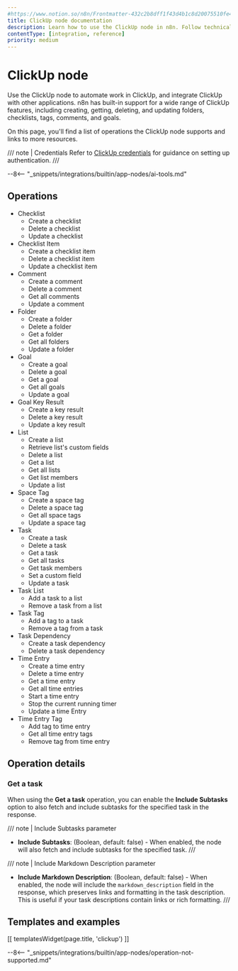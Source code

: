 ```yaml
---
#https://www.notion.so/n8n/Frontmatter-432c2b8dff1f43d4b1c8d20075510fe4
title: ClickUp node documentation
description: Learn how to use the ClickUp node in n8n. Follow technical documentation to integrate ClickUp node into your workflows.
contentType: [integration, reference]
priority: medium
---
```


# ClickUp node

Use the ClickUp node to automate work in ClickUp, and integrate ClickUp with other applications. n8n has built-in support for a wide range of ClickUp features, including creating, getting, deleting, and updating folders, checklists, tags, comments, and goals.

On this page, you'll find a list of operations the ClickUp node supports and links to more resources.

/// note | Credentials
Refer to [ClickUp credentials](/integrations/builtin/credentials/clickup.md) for guidance on setting up authentication. 
///

--8<-- "_snippets/integrations/builtin/app-nodes/ai-tools.md"

## Operations

* Checklist
    * Create a checklist
    * Delete a checklist
    * Update a checklist
* Checklist Item
    * Create a checklist item
    * Delete a checklist item
    * Update a checklist item
* Comment
    * Create a comment
    * Delete a comment
    * Get all comments
    * Update a comment
* Folder
    * Create a folder
    * Delete a folder
    * Get a folder
    * Get all folders
    * Update a folder
* Goal
    * Create a goal
    * Delete a goal
    * Get a goal
    * Get all goals
    * Update a goal
* Goal Key Result
    * Create a key result
    * Delete a key result
    * Update a key result
* List
    * Create a list
    * Retrieve list's custom fields
    * Delete a list
    * Get a list
    * Get all lists
    * Get list members
    * Update a list
* Space Tag
    * Create a space tag
    * Delete a space tag
    * Get all space tags
    * Update a space tag
* Task
    * Create a task
    * Delete a task
    * Get a task
    * Get all tasks
    * Get task members
    * Set a custom field
    * Update a task
* Task List
    * Add a task to a list
    * Remove a task from a list
* Task Tag
    * Add a tag to a task
    * Remove a tag from a task
* Task Dependency
    * Create a task dependency
    * Delete a task dependency
* Time Entry
    * Create a time entry
    * Delete a time entry
    * Get a time entry
    * Get all time entries
    * Start a time entry
    * Stop the current running timer
    * Update a time Entry
* Time Entry Tag
    * Add tag to time entry
    * Get all time entry tags
    * Remove tag from time entry

## Operation details

### Get a task

When using the **Get a task** operation, you can enable the **Include Subtasks** option to also fetch and include subtasks for the specified task in the response.

/// note | Include Subtasks parameter
- **Include Subtasks**: (Boolean, default: false) - When enabled, the node will also fetch and include subtasks for the specified task.
///

/// note | Include Markdown Description parameter
- **Include Markdown Description**: (Boolean, default: false) - When enabled, the node will include the `markdown_description` field in the response, which preserves links and formatting in the task description. This is useful if your task descriptions contain links or rich formatting.
///

## Templates and examples

<!-- see https://www.notion.so/n8n/Pull-in-templates-for-the-integrations-pages-37c716837b804d30a33b47475f6e3780 -->
[[ templatesWidget(page.title, 'clickup') ]]

--8<-- "_snippets/integrations/builtin/app-nodes/operation-not-supported.md"

